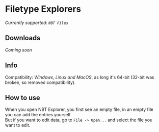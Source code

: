 <!--## Welcome to GitHub Pages

You can use the [editor on GitHub](https://github.com/Qboi123/filetype-explorers/edit/gh-pages/index.md) to maintain and preview the content for your website in Markdown files.

Whenever you commit to this repository, GitHub Pages will run [Jekyll](https://jekyllrb.com/) to rebuild the pages in your site, from the content in your Markdown files.

### Markdown

Markdown is a lightweight and easy-to-use syntax for styling your writing. It includes conventions for

```markdown
Syntax highlighted code block

# Header 1
## Header 2
### Header 3

- Bulleted
- List

1. Numbered
2. List

**Bold** and _Italic_ and `Code` text

[Link](url) and ![Image](src)
```

For more details see [Basic writing and formatting syntax](https://docs.github.com/en/github/writing-on-github/getting-started-with-writing-and-formatting-on-github/basic-writing-and-formatting-syntax).

### Jekyll Themes

Your Pages site will use the layout and styles from the Jekyll theme you have selected in your [repository settings](https://github.com/Qboi123/filetype-explorers/settings/pages). The name of this theme is saved in the Jekyll `_config.yml` configuration file.

### Support or Contact

Having trouble with Pages? Check out our [documentation](https://docs.github.com/categories/github-pages-basics/) or [contact support](https://support.github.com/contact) and we’ll help you sort it out.
-->

# Filetype Explorers
*Currently supported: `NBT Files`*

## Downloads
*Coming soon*

## Info
Compatibility: *Windows, Linux and MacOS*, as long it's 64-bit (32-bit was broken, so removed compatibility).

## How to use
When you open NBT Explorer, you first see an empty file, in an empty file you can add the entries yourself.  
But if you want to edit data, go to `File -> Open...` and select the file you want to edit.  

